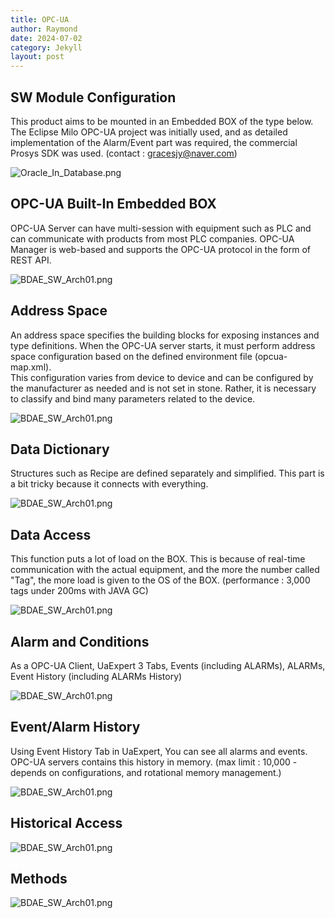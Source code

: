 ```yaml
---
title: OPC-UA
author: Raymond
date: 2024-07-02
category: Jekyll
layout: post
---
```


## SW Module Configuration

This product aims to be mounted in an Embedded BOX of the type below.
The Eclipse Milo OPC-UA project was initially used, and as detailed implementation of the Alarm/Event part was required, 
the commercial Prosys SDK was used.
(contact : gracesjy@naver.com)

![Oracle_In_Database.png](../assets/Oracle_In_Database.png)

## OPC-UA Built-In Embedded BOX
OPC-UA Server can have multi-session with equipment such as PLC and can communicate with products from most PLC companies. 
OPC-UA Manager is web-based and supports the OPC-UA protocol in the form of REST API.

![BDAE_SW_Arch01.png](../assets/BDAE_SW_Arch01.png)

## Address Space
An address space specifies the building blocks for exposing instances and type definitions.
When the OPC-UA server starts, it must perform address space configuration based on the defined environment file (opcua-map.xml).   
This configuration varies from device to device and can be configured by the manufacturer as needed and is not set in stone. 
Rather, it is necessary to classify and bind many parameters related to the device.

![BDAE_SW_Arch01.png](../assets/BDAE_SW_Arch01.png)

## Data Dictionary
Structures such as Recipe are defined separately and simplified. This part is a bit tricky because it connects with everything.

![BDAE_SW_Arch01.png](../assets/BDAE_SW_Arch01.png)

## Data Access
This function puts a lot of load on the BOX. This is because of real-time communication with the actual equipment, 
and the more the number called "Tag", the more load is given to the OS of the BOX.
(performance : 3,000 tags under 200ms with JAVA GC)

![BDAE_SW_Arch01.png](../assets/BDAE_SW_Arch01.png)

## Alarm and Conditions
As a OPC-UA Client, UaExpert 3 Tabs, Events (including ALARMs), ALARMs, Event History (including ALARMs History)

![BDAE_SW_Arch01.png](../assets/BDAE_SW_Arch01.png)

## Event/Alarm History
Using Event History Tab in UaExpert, You can see all alarms and events.   
OPC-UA servers contains this history in memory. (max limit : 10,000 - depends on configurations, and rotational memory management.)

![BDAE_SW_Arch01.png](../assets/BDAE_SW_Arch01.png)

## Historical Access

![BDAE_SW_Arch01.png](../assets/BDAE_SW_Arch01.png)

## Methods

![BDAE_SW_Arch01.png](../assets/BDAE_SW_Arch01.png)


